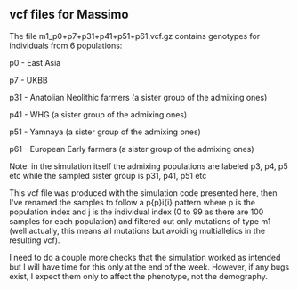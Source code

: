 ## vcf files for Massimo
The file m1_p0+p7+p31+p41+p51+p61.vcf.gz contains genotypes for individuals from 6 populations:

p0 - East Asia

p7 - UKBB

p31 - Anatolian Neolithic farmers (a sister group of the admixing ones)

p41 - WHG (a sister group of the admixing ones)

p51 - Yamnaya (a sister group of the admixing ones)

p61 - European Early farmers (a sister group of the admixing ones)

Note: in the simulation itself the admixing populations are labeled p3, p4, p5 etc while the sampled sister group is p31, p41, p51 etc

This vcf file was produced with the simulation code presented here, then I've renamed the samples to follow a p{p}i{i} pattern where p is the population index and j is the individual index (0 to 99 as there are 100 samples for each population) and filtered out only mutations of type m1 (well actually, this means all mutations but avoiding multiallelics in the resulting vcf).

I need to do a couple more checks that the simulation worked as intended but I will have time for this only at the end of the week. However, if any bugs exist, I expect them only to affect the phenotype, not the demography.

